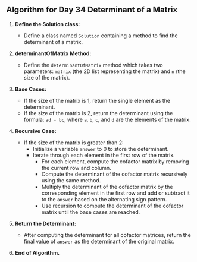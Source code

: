 ## Algorithm for Day 34 **Determinant of a Matrix**

1. **Define the Solution class:**
   - Define a class named `Solution` containing a method to find the determinant of a matrix.

2. **determinantOfMatrix Method:**
   - Define the `determinantOfMatrix` method which takes two parameters: `matrix` (the 2D list representing the matrix) and `n` (the size of the matrix).

3. **Base Cases:**
   - If the size of the matrix is 1, return the single element as the determinant.
   - If the size of the matrix is 2, return the determinant using the formula: `ad - bc`, where `a`, `b`, `c`, and `d` are the elements of the matrix.

4. **Recursive Case:**
   - If the size of the matrix is greater than 2:
     - Initialize a variable `answer` to 0 to store the determinant.
     - Iterate through each element in the first row of the matrix.
       - For each element, compute the cofactor matrix by removing the current row and column.
       - Compute the determinant of the cofactor matrix recursively using the same method.
       - Multiply the determinant of the cofactor matrix by the corresponding element in the first row and add or subtract it to the `answer` based on the alternating sign pattern.
       - Use recursion to compute the determinant of the cofactor matrix until the base cases are reached.

5. **Return the Determinant:**
   - After computing the determinant for all cofactor matrices, return the final value of `answer` as the determinant of the original matrix.

6. **End of Algorithm.**